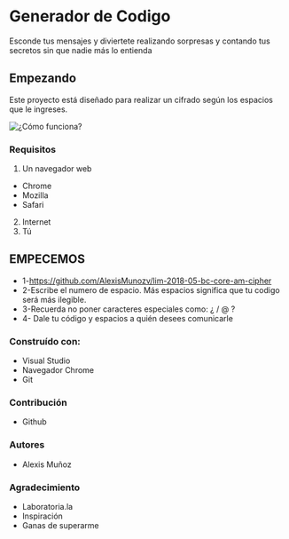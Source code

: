 # Generador de Codigo

Esconde tus mensajes y diviertete realizando sorpresas y contando tus secretos sin que nadie más lo entienda

## Empezando

Este proyecto está diseñado para realizar un cifrado según los espacios que le ingreses.

![¿Cómo funciona?](Imagenes/CC.png, "¿Cómo funciona el cifrado?")

### Requisitos

1. Un navegador web

* Chrome
* Mozilla
* Safari

2. Internet
3. Tú

## EMPECEMOS
 * 1-https://github.com/AlexisMunozv/lim-2018-05-bc-core-am-cipher
 * 2-Escribe el numero de espacio. Más espacios significa que tu   codigo será más ilegible.
 * 3-Recuerda no poner caracteres especiales como: ¿ / @ ?
 * 4- Dale tu código y espacios a quién desees comunicarle


### Construído con:

* Visual Studio
* Navegador Chrome
* Git

### Contribución

* Github

### Autores

* Alexis Muñoz

### Agradecimiento

* Laboratoria.la
* Inspiración 
* Ganas de superarme